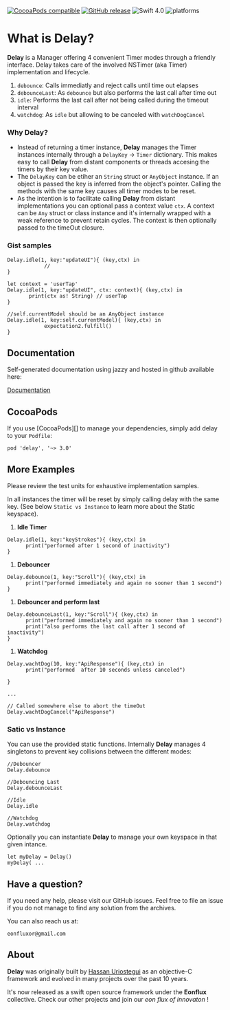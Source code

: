 [![CocoaPods compatible](https://img.shields.io/cocoapods/v/delay.svg)](#cocoapods) 
[![GitHub release](https://img.shields.io/github/release/eonfluxor/delay.svg)](https://github.com/eonfluxor/delay/releases) 
![Swift 4.0](https://img.shields.io/badge/Swift-4.0-orange.svg) 
![platforms](https://img.shields.io/badge/platform-iOS%20%7C%20macOS%20%7C%20tvOS%20%7C%20watchOS%20%7C%20Linux-lightgrey.svg)

# What is Delay?
**Delay** is a Manager offering 4 convenient Timer modes through a friendly interface. Delay takes care of the involved NSTimer (aka Timer) implementation and lifecycle. 

1. `debounce`: Calls immediatly and reject calls until time out elapses
1. `debounceLast`: As `debounce` but also performs the last call after time out
1. `idle`: Performs the last call after not being called during the timeout interval
1. `watchdog`: As `idle` but allowing to be canceled with `watchDogCancel`

### Why Delay?

* Instead of returning a timer instance, **Delay** manages the Timer instances internally through a `DelayKey` -> `Timer` dictionary. This makes easy to call **Delay** from distant components or threads accesing the timers by their key value.
* The `DelayKey` can be etiher an `String` struct or `AnyObject` instance.  If an object is passed the key is inferred from the object's pointer. Calling the methods with the same key causes all timer modes to be reset.
* As the intention is to facilitate calling **Delay** from distant implementations you can optional pass a context value `ctx`. A context can be `Any` struct or class instance and it's internally wrapped with a weak reference to prevent retain cycles. The context is then optionally passed to the timeOut closure.


### Gist samples

```
Delay.idle(1, key:"updateUI"){ (key,ctx) in
            //
}
```

```
let context = 'userTap'
Delay.idle(1, key:"updateUI", ctx: context){ (key,ctx) in
       print(ctx as! String) // userTap
}
```

```
//self.currentModel should be an AnyObject instance
Delay.idle(1, key:self.currentModel){ (key,ctx) in
            expectation2.fulfill()
}
```

## Documentation

Self-generated documentation using jazzy and hosted in github available here:

[Documentation](https://htmlpreview.github.io/?https://raw.githubusercontent.com/eonfluxor/delay/master/docs/index.html)

## CocoaPods

If you use [CocoaPods][] to manage your dependencies, simply add
delay to your `Podfile`:

```
pod 'delay', '~> 3.0'
```
   
## More Examples

Please review the test units for exhaustive implementation samples.

In all instances the timer will be reset by simply calling delay with the same key. (See below `Static vs Instance` to learn more about the Static keyspace).

1. **Idle Timer**
    
```
Delay.idle(1, key:"keyStrokes"){ (key,ctx) in
      print("performed after 1 second of inactivity")
}
```
   
1. **Debouncer**

```
Delay.debounce(1, key:"Scroll"){ (key,ctx) in
      print("performed immediately and again no sooner than 1 second")
}
```

1. **Debouncer and perform last**

```
Delay.debounceLast(1, key:"Scroll"){ (key,ctx) in
      print("performed immediately and again no sooner than 1 second")
      print("also performs the last call after 1 second of inactivity")
}
```

1. **Watchdog**

```
Delay.wachtDog(10, key:"ApiResponse"){ (key,ctx) in
      print("performed  after 10 seconds unless canceled")

}

...

// Called somewhere else to abort the timeOut
Delay.wachtDogCancel("ApiResponse")

```

### Satic vs Instance

You can use the provided static functions. Internally **Delay** manages 4 singletons to prevent key collisions between the different modes:

```
//Debouncer
Delay.debounce

//Debouncing Last
Delay.debounceLast

//Idle
Delay.idle

//Watchdog
Delay.watchdog
```

Optionally you can instantiate **Delay** to manage your own keyspace in that given intance.

```
let myDelay = Delay()
myDelay( ...
```

## Have a question?
If you need any help, please visit our GitHub issues. Feel free to file an issue if you do not manage to find any solution from the archives.

You can also reach us at: 

`eonfluxor@gmail.com `

## About

**Delay** was originally built by [Hassan Uriostegui](http://linkedin.com/in/hassanvfx) as an objective-C framework and evolved in many projects over the past 10 years.

It's now released as a swift open source framework under the **Eonflux** collective. Check our other projects and join our *eon flux of innovaton* !
